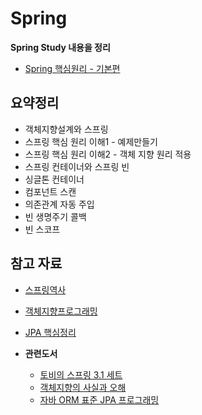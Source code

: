 # Spring
**Spring Study 내용을 정리**

- [Spring 핵심원리 - 기본편](https://www.inflearn.com/course/%EC%8A%A4%ED%94%84%EB%A7%81-%ED%95%B5%EC%8B%AC-%EC%9B%90%EB%A6%AC-%EA%B8%B0%EB%B3%B8%ED%8E%B8/dashboard)



## 요약정리

- 객체지향설계와 스프링
- 스프링 핵심 원리 이해1 - 예제만들기
- 스프링 핵심 원리 이해2 - 객체 지향 원리 적용
- 스프링 컨테이너와 스프링 빈
- 싱글톤 컨테이너
- 컴포넌트 스캔
- 의존관계 자동 주입
- 빈 생명주기 콜백
- 빈 스코프



## 참고 자료

- [스프링역사](https://www.quickprogrammingtips.com/spring-boot/history-of-spring-framework-and-spring-boot.html)
- [객체지향프로그래밍](https://ko.wikipedia.org/wiki/%EA%B0%9D%EC%B2%B4_%EC%A7%80%ED%96%A5%ED%94%84%EB%A1%9C%EA%B7%B8%EB%9E%98%EB%B0%8D)

- [JPA 핵심정리](https://github.com/KimByeongHwan/JPA-Programming)

- **관련도서**
  - [토비의 스프링 3.1 세트](http://www.yes24.com/Product/Goods/7516911)
  - [객체지향의 사실과 오해](http://www.yes24.com/Product/Goods/18249021)
  - [자바 ORM 표준 JPA 프로그래밍](http://www.yes24.com/Product/Goods/19040233)
